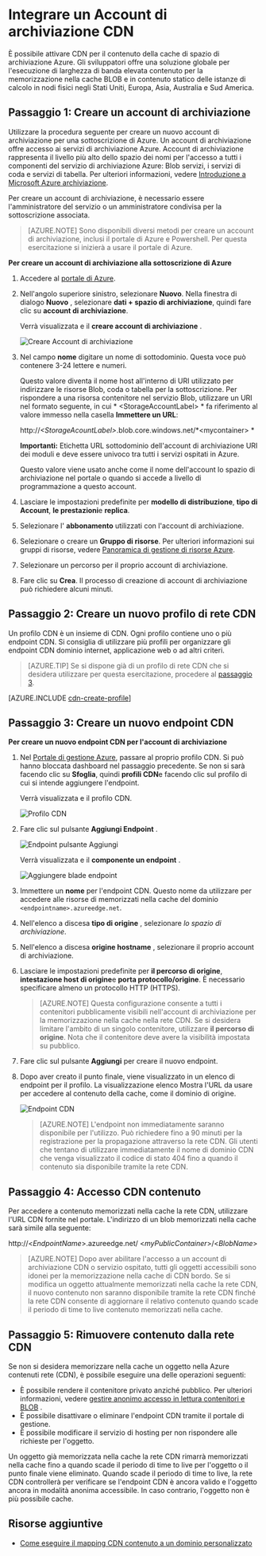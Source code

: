 <properties
    pageTitle="Integrare un Account di archiviazione CDN | Microsoft Azure"
    description="Informazioni su come utilizzare il Azure contenuto rete (CDN) per distribuire contenuto ad alta larghezza di banda per la memorizzazione nella cache BLOB dallo spazio di archiviazione Azure."
    services="cdn"
    documentationCenter=""
    authors="camsoper"
    manager="erikre"
    editor=""/>

<tags
    ms.service="cdn"
    ms.workload="tbd"
    ms.tgt_pltfrm="na"
    ms.devlang="na"
    ms.topic="article"
    ms.date="07/28/2016"
    ms.author="casoper"/>


# <a name="integrate-a-storage-account-with-cdn"></a>Integrare un Account di archiviazione CDN

È possibile attivare CDN per il contenuto della cache di spazio di archiviazione Azure. Gli sviluppatori offre una soluzione globale per l'esecuzione di larghezza di banda elevata contenuto per la memorizzazione nella cache BLOB e in contenuto statico delle istanze di calcolo in nodi fisici negli Stati Uniti, Europa, Asia, Australia e Sud America.


## <a name="step-1-create-a-storage-account"></a>Passaggio 1: Creare un account di archiviazione

Utilizzare la procedura seguente per creare un nuovo account di archiviazione per una sottoscrizione di Azure. Un account di archiviazione offre accesso ai servizi di archiviazione Azure. Account di archiviazione rappresenta il livello più alto dello spazio dei nomi per l'accesso a tutti i componenti del servizio di archiviazione Azure: Blob servizi, i servizi di coda e servizi di tabella. Per ulteriori informazioni, vedere [Introduzione a Microsoft Azure archiviazione](../storage/storage-introduction.md).

Per creare un account di archiviazione, è necessario essere l'amministratore del servizio o un amministratore condivisa per la sottoscrizione associata.

> [AZURE.NOTE] Sono disponibili diversi metodi per creare un account di archiviazione, inclusi il portale di Azure e Powershell.  Per questa esercitazione si inizierà a usare il portale di Azure.  

**Per creare un account di archiviazione alla sottoscrizione di Azure**

1.  Accedere al [portale di Azure](https://portal.azure.com).
2.  Nell'angolo superiore sinistro, selezionare **Nuovo**. Nella finestra di dialogo **Nuovo** , selezionare **dati + spazio di archiviazione**, quindi fare clic su **account di archiviazione**.

    Verrà visualizzata e il **creare account di archiviazione** .

    ![Creare Account di archiviazione][create-new-storage-account]

4. Nel campo **nome** digitare un nome di sottodominio. Questa voce può contenere 3-24 lettere e numeri.

    Questo valore diventa il nome host all'interno di URI utilizzato per indirizzare le risorse Blob, coda o tabella per la sottoscrizione. Per rispondere a una risorsa contenitore nel servizio Blob, utilizzare un URI nel formato seguente, in cui * &lt;StorageAccountLabel&gt; * fa riferimento al valore immesso nella casella **Immettere un URL**:

    http://*&lt;StorageAcountLabel&gt;*.blob.core.windows.net/*&lt;mycontainer&gt; *

    **Importanti:** Etichetta URL sottodominio dell'account di archiviazione URI dei moduli e deve essere univoco tra tutti i servizi ospitati in Azure.

    Questo valore viene usato anche come il nome dell'account lo spazio di archiviazione nel portale o quando si accede a livello di programmazione a questo account.

5. Lasciare le impostazioni predefinite per **modello di distribuzione**, **tipo di Account**, **le prestazioni**e **replica**. 

6. Selezionare l' **abbonamento** utilizzati con l'account di archiviazione.

7. Selezionare o creare un **Gruppo di risorse**.  Per ulteriori informazioni sui gruppi di risorse, vedere [Panoramica di gestione di risorse Azure](azure-resource-manager/resource-group-overview.md#resource-groups).

8. Selezionare un percorso per il proprio account di archiviazione.

8. Fare clic su **Crea**. Il processo di creazione di account di archiviazione può richiedere alcuni minuti.


## <a name="step-2-create-a-new-cdn-profile"></a>Passaggio 2: Creare un nuovo profilo di rete CDN

Un profilo CDN è un insieme di CDN.  Ogni profilo contiene uno o più endpoint CDN.  Si consiglia di utilizzare più profili per organizzare gli endpoint CDN dominio internet, applicazione web o ad altri criteri.

> [AZURE.TIP] Se si dispone già di un profilo di rete CDN che si desidera utilizzare per questa esercitazione, procedere al [passaggio 3](#step-3-create-a-new-cdn-endpoint).

[AZURE.INCLUDE [cdn-create-profile](../../includes/cdn-create-profile.md)]

## <a name="step-3-create-a-new-cdn-endpoint"></a>Passaggio 3: Creare un nuovo endpoint CDN

**Per creare un nuovo endpoint CDN per l'account di archiviazione**

1. Nel [Portale di gestione Azure](https://portal.azure.com), passare al proprio profilo CDN.  Si può hanno bloccata dashboard nel passaggio precedente.  Se non si sarà facendo clic su **Sfoglia**, quindi **profili CDN**e facendo clic sul profilo di cui si intende aggiungere l'endpoint.

    Verrà visualizzata e il profilo CDN.

    ![Profilo CDN][cdn-profile-settings]

2. Fare clic sul pulsante **Aggiungi Endpoint** .

    ![Endpoint pulsante Aggiungi][cdn-new-endpoint-button]

    Verrà visualizzata e il **componente un endpoint** .

    ![Aggiungere blade endpoint][cdn-add-endpoint]

3. Immettere un **nome** per l'endpoint CDN.  Questo nome da utilizzare per accedere alle risorse di memorizzati nella cache del dominio `<endpointname>.azureedge.net`.

4. Nell'elenco a discesa **tipo di origine** , selezionare *lo spazio di archiviazione*.  

5. Nell'elenco a discesa **origine hostname** , selezionare il proprio account di archiviazione.

6. Lasciare le impostazioni predefinite per **il percorso di origine**, **intestazione host di origine**e **porta protocollo/origine**.  È necessario specificare almeno un protocollo HTTP (HTTPS).

    > [AZURE.NOTE] Questa configurazione consente a tutti i contenitori pubblicamente visibili nell'account di archiviazione per la memorizzazione nella cache nella rete CDN.  Se si desidera limitare l'ambito di un singolo contenitore, utilizzare **il percorso di origine**.  Nota che il contenitore deve avere la visibilità impostata su pubblico.

7. Fare clic sul pulsante **Aggiungi** per creare il nuovo endpoint.

8. Dopo aver creato il punto finale, viene visualizzato in un elenco di endpoint per il profilo. La visualizzazione elenco Mostra l'URL da usare per accedere al contenuto della cache, come il dominio di origine.

    ![Endpoint CDN][cdn-endpoint-success]

    > [AZURE.NOTE] L'endpoint non immediatamente saranno disponibile per l'utilizzo.  Può richiedere fino a 90 minuti per la registrazione per la propagazione attraverso la rete CDN. Gli utenti che tentano di utilizzare immediatamente il nome di dominio CDN che venga visualizzato il codice di stato 404 fino a quando il contenuto sia disponibile tramite la rete CDN.


## <a name="step-4-access-cdn-content"></a>Passaggio 4: Accesso CDN contenuto

Per accedere a contenuto memorizzati nella cache la rete CDN, utilizzare l'URL CDN fornite nel portale. L'indirizzo di un blob memorizzati nella cache sarà simile alla seguente:

http://<*EndpointName*\>.azureedge.net/ <*myPublicContainer*\>/<*BlobName*\>

> [AZURE.NOTE] Dopo aver abilitare l'accesso a un account di archiviazione CDN o servizio ospitato, tutti gli oggetti accessibili sono idonei per la memorizzazione nella cache di CDN bordo. Se si modifica un oggetto attualmente memorizzati nella cache la rete CDN, il nuovo contenuto non saranno disponibile tramite la rete CDN finché la rete CDN consente di aggiornare il relativo contenuto quando scade il periodo di time to live contenuto memorizzati nella cache.

## <a name="step-5-remove-content-from-the-cdn"></a>Passaggio 5: Rimuovere contenuto dalla rete CDN

Se non si desidera memorizzare nella cache un oggetto nella Azure contenuti rete (CDN), è possibile eseguire una delle operazioni seguenti:

-   È possibile rendere il contenitore privato anziché pubblico. Per ulteriori informazioni, vedere [gestire anonimo accesso in lettura contenitori e BLOB](../storage/storage-manage-access-to-resources.md) .
-   È possibile disattivare o eliminare l'endpoint CDN tramite il portale di gestione.
-   È possibile modificare il servizio di hosting per non rispondere alle richieste per l'oggetto.

Un oggetto già memorizzata nella cache la rete CDN rimarrà memorizzati nella cache fino a quando scade il periodo di time to live per l'oggetto o il punto finale viene eliminato. Quando scade il periodo di time to live, la rete CDN controllerà per verificare se l'endpoint CDN è ancora valido e l'oggetto ancora in modalità anonima accessibile. In caso contrario, l'oggetto non è più possibile cache.


## <a name="additional-resources"></a>Risorse aggiuntive

-   [Come eseguire il mapping CDN contenuto a un dominio personalizzato](cdn-map-content-to-custom-domain.md)

[create-new-storage-account]: ./media/cdn-create-a-storage-account-with-cdn/CDN_CreateNewStorageAcct.png

[cdn-profile-settings]: ./media/cdn-create-a-storage-account-with-cdn/cdn-profile-settings.png
[cdn-new-endpoint-button]: ./media/cdn-create-a-storage-account-with-cdn/cdn-new-endpoint-button.png
[cdn-add-endpoint]: ./media/cdn-create-a-storage-account-with-cdn/cdn-add-endpoint.png
[cdn-endpoint-success]: ./media/cdn-create-a-storage-account-with-cdn/cdn-endpoint-success.png
